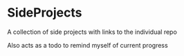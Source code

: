 # SideProjects
A collection of side projects with links to the individual repo

Also acts as a todo to remind myself of current progress
